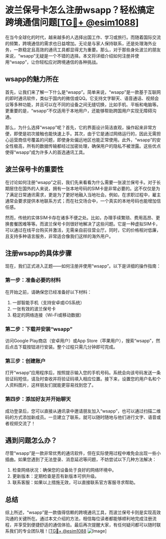 # 波兰保号卡怎么注册wsapp？轻松搞定跨境通信问题[[TG💪+ @esim1088](https://t.me/s/esim1088)]

在当今全球化的时代，越来越多的人选择出国工作、学习或旅行。而随着国际交流的频繁，跨境通信的需求也日益增加。无论是与家人保持联系，还是处理海外业务，一款稳定且高效的通讯工具都显得尤为重要。那么，对于那些身处波兰的朋友来说，“wsapp”无疑是一个不错的选择。本文将详细介绍如何注册并使用“wsapp”，让你轻松应对跨境通信的各种挑战。

## wsapp的魅力所在

首先，让我们来了解一下什么是“wsapp”。简单来说，“wsapp”是一款基于互联网的即时通讯软件，类似于国内的微信或QQ。它支持文字聊天、语音通话、视频会议等多种功能，并且可以在不同的设备之间无缝切换，比如手机、平板和电脑等。更重要的是，“wsapp”不仅适用于本地用户，还能够帮助跨国用户实现无障碍沟通。

那么，为什么选择“wsapp”呢？首先，它的界面设计简洁直观，操作起来非常方便，即使是初次接触也能快速上手。其次，由于它是通过网络运行的，因此无需担心运营商信号覆盖的问题，即使身处偏远地区也能正常使用。此外，“wsapp”的安全性极高，所有的数据传输都经过加密处理，确保用户的隐私不被泄露。这些优点使得“wsapp”成为许多人的首选通讯工具。

## 波兰保号卡的重要性

在讨论如何注册“wsapp”之前，我们先来看看为什么需要一张波兰保号卡。对于长期居住在国外的人来说，拥有一张本地号码的SIM卡是非常必要的。这不仅仅是为了满足日常通讯需求，更是为了更好地融入当地社会。例如，在求职过程中，雇主通常会要求提供本地联系方式；而在社交场合中，一个真实的本地号码也能增加信任感。

然而，传统的实体SIM卡存在诸多不便之处。比如，办理手续繁琐、费用高昂、更换套餐困难等等。而波兰保号卡则很好地解决了这些问题。它是一种虚拟SIM卡，可以通过在线平台购买并激活，无需亲自前往营业厅。同时，它的价格相对低廉，且支持多种语言服务，非常适合像我们这样的海外用户。

## 注册wsapp的具体步骤

现在，我们正式进入正题——如何注册并使用“wsapp”。以下是详细的操作指南：

### 第一步：准备必要的材料

在开始之前，请确保您已经准备好以下材料：
1. 一部智能手机（支持安卓或iOS系统）
2. 一张有效的波兰保号卡
3. 稳定的网络连接（Wi-Fi或移动数据）

### 第二步：下载并安装“wsapp”

访问Google Play商店（安卓用户）或App Store（苹果用户），搜索“wsapp”，然后点击下载按钮进行安装。整个过程只需几分钟即可完成。

### 第三步：创建账户

打开“wsapp”应用程序后，按照提示输入您的手机号码。系统会向该号码发送一条验证码短信，请及时查收并将验证码填入相应位置。接下来，设置您的用户名和个人资料图片，这样朋友们就能更容易找到您了。

### 第四步：添加好友并开始聊天

成功登录后，您可以直接从通讯录中邀请朋友加入“wsapp”，也可以通过扫描二维码的方式添加新成员。一旦建立了联系，就可以随时随地与他们进行文字、语音或者视频交流了！

## 遇到问题怎么办？

尽管“wsapp”是一款非常优秀的通讯软件，但在实际使用过程中难免会出现一些小插曲。如果您遇到了无法登录、消息延迟等问题，不妨尝试以下几种方法解决：

1. 检查网络状况：确保您的设备处于良好的网络环境中。
2. 更新版本：定期检查是否有新版本可供升级。
3. 联系客服：如果以上措施无效，可以直接联系官方客服寻求帮助。

## 总结

综上所述，“wsapp”是一款值得信赖的跨境通讯工具，而波兰保号卡则是实现高效沟通的关键所在。通过本文介绍的方法，相信每位读者都能够顺利地完成注册流程，并享受到便捷舒适的通信体验。最后再次提醒大家，有任何疑问都可以随时联系我们的专业团队哦！[[TG💪+ @esim1088](https://t.me/s/esim1088) ![Image](https://i.postimg.cc/4NQfJmqS/Snipaste-2025-05-13-00-14-12.png)]
